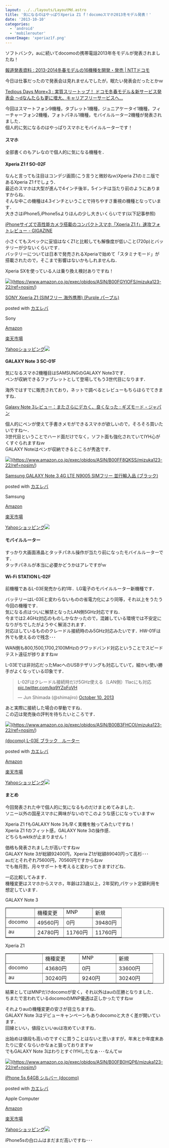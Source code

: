 ```yaml
---
layout: ../../layouts/LayoutMd.astro
title: '気になるのはやっぱりXperia Z1 f！docomoスマホ2013冬モデル発表！'
date: '2013-10-10'
categories:
  - 'android'
  - 'mobilerouter'
coverImage: 'xperiaz1f.png'
---
```


ソフトバンク，auに続いてdocomoの携帯電話2013年冬モデルが発表されましたね！

[報道発表資料 : 2013-2014冬春モデルの16機種を開発・発売 | NTTドコモ](http://www.nttdocomo.co.jp/info/news_release/2013/10/10_00.html)

今日は仕事だったので発表会は見れませんでしたが，眠たい発表会だったとかｗ

[Tedious Days More×3 : 実質スリートップ！ ドコモ冬春モデル＆新サービス発表会 ～dなんたらも更に増大、キャリアフリーサービスへ…](http://blog.double-h.com/archives/51915231.html)

今回はスマートフォン9機種，タブレット1機種，ジュニアケータイ1機種，フィーチャーフォン2機種，フォトパネル1機種，モバイルルーター2機種が発表されました．  
個人的に気になるのはやっぱりスマホとモバイルルーターです！

#### スマホ

全部書くのもアレなので個人的に気になる機種を．

#### Xperia Z1 f SO-02F

なんと言っても注目はコンデジ画質(こう言うと微妙ねｗ)Xperia Z1のミニ版であるXperia Z1 fでしょう．  
最近のスマホは大型が進んで4インチ後半，5インチは当たり前のようにありますからね．  
そんな中この機種は4.3インチということで持ちやすさ重視の機種となっています．  
大きさはiPhone5,iPhone5sよりほんの少し大きいくらいです(以下記事参照)

[iPhoneサイズで高性能カメラ搭載のコンパクトスマホ「Xperia Z1 f」速攻フォトレビュー - GIGAZINE](http://gigazine.net/news/20131010-docomo-xperia-z1-f/)

小さくてもスペックに妥協はなくZ1と比較しても解像度が低いこと(720p)とバッテリーが少ないくらいです．  
バッテリーについては日本で発売されるXperiaで始めて「スタミナモード」が搭載されたので，そこまで影響はないかもしれませんね．

Xperia SXを使っている人は乗り換え検討ありですね！

![](/archive/images/41X%2B4wAxjML._SL160_.jpg)](https://www.amazon.co.jp/exec/obidos/ASIN/B00FGYIOFS/mizuka123-22/ref=nosim/)

[SONY Xperia Z1 (SIMフリー 海外携帯) (Purple パープル)](https://www.amazon.co.jp/exec/obidos/ASIN/B00FGYIOFS/mizuka123-22/ref=nosim/)

posted with [カエレバ](http://kaereba.com)

Sony

[Amazon](http://www.amazon.co.jp/gp/search?keywords=SONY%20Xperia%20Z1&__mk_ja_JP=%83J%83%5E%83J%83i&tag=mizuka123-22 'アマゾン')

[楽天市場](http://hb.afl.rakuten.co.jp/hgc/032b53ee.4b34c5ee.0f4a541e.f440145e/?pc=http%3A%2F%2Fsearch.rakuten.co.jp%2Fsearch%2Fmall%2FSONY%2520Xperia%2520Z1%2F-%2Ff.1-p.1-s.1-sf.0-st.A-v.2%3Fx%3D0%26scid%3Daf_ich_link_urltxt%26m%3Dhttp%3A%2F%2Fm.rakuten.co.jp%2F '楽天市場')

[Yahooショッピング![](//ad.jp.ap.valuecommerce.com/servlet/gifbanner?sid=3066752&pid=881990642)](//ck.jp.ap.valuecommerce.com/servlet/referral?sid=3066752&pid=881990642&vc_url=http%3A%2F%2Fshopping.search.yahoo.co.jp%2Fsearch%3FuIv%3Don%26ei%3DUTF-8%26tab_ex%3Dcommerce%26slider%3D0%26va%3DSONY%2520Xperia%2520Z1 'Yahooショッピング')

#### GALAXY Note 3 SC-01F

気になるスマホ2機種目はSAMSUNGのGALAXY Note3です．  
ペンが収納できるファブレットとして登場してもう3世代目になります．

海外ではすでに販売されており，ネットで調べるとレビューもちらほらでてきますね．

[Galaxy Note 3レビュー：またさらにデカく、良くなった : ギズモード・ジャパン](http://www.gizmodo.jp/2013/10/galaxy_note_3_2.html)

個人的にペンが使えて手書きメモができるスマホが欲しいので，そろそろ買いたいですね～．  
3世代目ということでハード面だけでなく，ソフト面も強化されていてIYH心がくすぐられますねｗ  
GALAXY Noteはペンが収納できるところが秀逸です．

![](/archive/images/31hGNBSTJKL._SL160_.jpg)](https://www.amazon.co.jp/exec/obidos/ASIN/B00FF8QKSS/mizuka123-22/ref=nosim/)

[Samsung GALAXY Note 3 4G LTE N9005 SIMフリー 並行輸入品 (ブラック)](https://www.amazon.co.jp/exec/obidos/ASIN/B00FF8QKSS/mizuka123-22/ref=nosim/)

posted with [カエレバ](http://kaereba.com)

Samsung

[Amazon](http://www.amazon.co.jp/gp/search?keywords=N9005&__mk_ja_JP=%83J%83%5E%83J%83i&tag=mizuka123-22 'アマゾン')

[楽天市場](http://hb.afl.rakuten.co.jp/hgc/032b53ee.4b34c5ee.0f4a541e.f440145e/?pc=http%3A%2F%2Fsearch.rakuten.co.jp%2Fsearch%2Fmall%2FN9005%2F-%2Ff.1-p.1-s.1-sf.0-st.A-v.2%3Fx%3D0%26scid%3Daf_ich_link_urltxt%26m%3Dhttp%3A%2F%2Fm.rakuten.co.jp%2F '楽天市場')

[Yahooショッピング![](//ad.jp.ap.valuecommerce.com/servlet/gifbanner?sid=3066752&pid=881990642)](//ck.jp.ap.valuecommerce.com/servlet/referral?sid=3066752&pid=881990642&vc_url=http%3A%2F%2Fshopping.search.yahoo.co.jp%2Fsearch%3FuIv%3Don%26ei%3DUTF-8%26tab_ex%3Dcommerce%26slider%3D0%26va%3DN9005 'Yahooショッピング')

#### モバイルルーター

すっかり大画面液晶とタッチパネル操作が当たり前になったモバイルルーターです．  
タッチパネルが本当に必要かどうかはアレですがｗ

#### Wi-Fi STATION L-02F

前機種であるL-03E発売から約1年．LG電子のモバイルルーター新機種です．

バッテリーはL-03Eと変わらないものの省電力化により同等，それ以上をうたう今回の機種です．  
気になる点はついに解禁となったLAN側5GHz対応ですね．  
今までは2.4GHz対応のものしかなかったので，混雑している環境では不安定になりがちでしたがようやく解消されます．  
対応はしているもののクレードル接続時のみ5GHz対応みたいです．HW-01Fは外でも使えるので残念･･･

WAN側も800,1500,1700,2100MHzのクワッドバンド対応ということでスピードテスト遠征が捗りますねｗ

L-03Eでは非対応だったMacへのUSBテザリングも対応していて，細かい使い勝手がよくなっている印象です．

<blockquote class="twitter-tweet"><p>L-02Fはクレードル接続時だけ5GHz使える（LAN側）11acにも対応 <a href="http://t.co/kq9YZpFoVH">pic.twitter.com/kq9YZpFoVH</a></p><p>— Jun Shimada (@shimajiro) <a href="https://twitter.com/shimajiro/statuses/388136018542485504">October 10, 2013</a></p></blockquote>
<script charset="utf-8" type="text/javascript" src="//platform.twitter.com/widgets.js" async></script>



<script charset="utf-8" type="text/javascript" src="//platform.twitter.com/widgets.js" async></script>

あと実際に接続した場合の挙動ですね．  
この辺は発売後の評判を待ちたいところです．

![](/archive/images/31-W6cZkaaL._SL160_.jpg)](https://www.amazon.co.jp/exec/obidos/ASIN/B00B3FHCOI/mizuka123-22/ref=nosim/)

[(docomo) L-03E ブラック　ルーター](https://www.amazon.co.jp/exec/obidos/ASIN/B00B3FHCOI/mizuka123-22/ref=nosim/)

posted with [カエレバ](http://kaereba.com)

[Amazon](http://www.amazon.co.jp/gp/search?keywords=L-03E&__mk_ja_JP=%83J%83%5E%83J%83i&tag=mizuka123-22 'アマゾン')

[楽天市場](http://hb.afl.rakuten.co.jp/hgc/032b53ee.4b34c5ee.0f4a541e.f440145e/?pc=http%3A%2F%2Fsearch.rakuten.co.jp%2Fsearch%2Fmall%2FL-03E%2F-%2Ff.1-p.1-s.1-sf.0-st.A-v.2%3Fx%3D0%26scid%3Daf_ich_link_urltxt%26m%3Dhttp%3A%2F%2Fm.rakuten.co.jp%2F '楽天市場')

[Yahooショッピング![](//ad.jp.ap.valuecommerce.com/servlet/gifbanner?sid=3066752&pid=881990642)](//ck.jp.ap.valuecommerce.com/servlet/referral?sid=3066752&pid=881990642&vc_url=http%3A%2F%2Fshopping.search.yahoo.co.jp%2Fsearch%3FuIv%3Don%26ei%3DUTF-8%26tab_ex%3Dcommerce%26slider%3D0%26va%3DL-03E 'Yahooショッピング')

#### まとめ

今回発表された中で個人的に気になるものだけまとめてみました．  
ソニー以外の国産スマホに興味がないのでこのような感じになっていますｗ

Xperia Z1 fもGALAXY Note 3も早く実機を触ってみたいですね！  
Xperia Z1 fのフィット感，GALAXY Note 3の操作感．  
どちらもwktkが止まりません！

価格も発表されましたが高いですねｗ  
GALAXY Note 3が総額92400円，Xperia Z1が総額89040円って高杉･･･  
auだとそれぞれ75600円，70560円ですからねｗ  
でも毎月割，月々サポートを考えると変わってきますけどね．

一応比較してみます．  
機種変更はスマホからスマホ，年齢は23歳以上，2年契約,パケット定額利用を想定しています．

GALAXY Note 3

<table width="300" border="1" cellspacing="0" cellpadding="2"><tbody><tr><td valign="top" width="75"></td><td valign="top" width="75">機種変更</td><td valign="top" width="75">MNP</td><td valign="top" width="75">新規</td></tr><tr><td valign="top" width="75">docomo</td><td valign="top" width="75">49560円</td><td valign="top" width="75">0円</td><td valign="top" width="75">39480円</td></tr><tr><td valign="top" width="75">au</td><td valign="top" width="75">24780円</td><td valign="top" width="75">11760円</td><td valign="top" width="75">11760円</td></tr></tbody></table>

Xperia Z1

<table width="300" border="1" cellspacing="0" cellpadding="2"><tbody><tr><td valign="top" width="75"></td><td valign="top" width="75">機種変更</td><td valign="top" width="75">MNP</td><td valign="top" width="75">新規</td></tr><tr><td valign="top" width="100">docomo</td><td valign="top" width="100">43680円</td><td valign="top" width="100">0円</td><td valign="top" width="100">33600円</td></tr><tr><td valign="top" width="75">au</td><td valign="top" width="75">30240円</td><td valign="top" width="75">9240円</td><td valign="top" width="75">30240円</td></tr></tbody></table>

結果としてはMNPだけdocomoが安く，それ以外はauの圧勝となりました．  
ちまたで言われているdocomoのMNP優遇は正しかったですねｗ

それよりauの機種変更の安さが目立ちますね．  
GALAXY Note 3はデビューキャンペーンもありdocomoと大きく差が開いています．  
回線といい，値段といいauは攻めていますね．

出始めは値段も高いのですぐに買うことはないと思いますが，年末とか年度末あたりに安くならいかなぁと狙っておりますｗ  
でもGALAXY Note 3はわりとすぐIYHしたなぁ･･･なんてｗ

![](/archive/images/31Fgv6IQqXL._SL160_.jpg)](https://www.amazon.co.jp/exec/obidos/ASIN/B00FB0HQP6/mizuka123-22/ref=nosim/)

[iPhone 5s 64GB シルバー (docomo)](https://www.amazon.co.jp/exec/obidos/ASIN/B00FB0HQP6/mizuka123-22/ref=nosim/)

posted with [カエレバ](http://kaereba.com)

Apple Computer

[Amazon](http://www.amazon.co.jp/gp/search?keywords=iPhone%205s%2064GB&__mk_ja_JP=%83J%83%5E%83J%83i&tag=mizuka123-22 'アマゾン')

[楽天市場](http://hb.afl.rakuten.co.jp/hgc/032b53ee.4b34c5ee.0f4a541e.f440145e/?pc=http%3A%2F%2Fsearch.rakuten.co.jp%2Fsearch%2Fmall%2FiPhone%25205s%252064GB%2F-%2Ff.1-p.1-s.1-sf.0-st.A-v.2%3Fx%3D0%26scid%3Daf_ich_link_urltxt%26m%3Dhttp%3A%2F%2Fm.rakuten.co.jp%2F '楽天市場')

[Yahooショッピング![](//ad.jp.ap.valuecommerce.com/servlet/gifbanner?sid=3066752&pid=881990642)](//ck.jp.ap.valuecommerce.com/servlet/referral?sid=3066752&pid=881990642&vc_url=http%3A%2F%2Fshopping.search.yahoo.co.jp%2Fsearch%3FuIv%3Don%26ei%3DUTF-8%26tab_ex%3Dcommerce%26slider%3D0%26va%3DiPhone%25205s%252064GB 'Yahooショッピング')

iPhone5sの白ロムはまだまだ高いですね･･･
